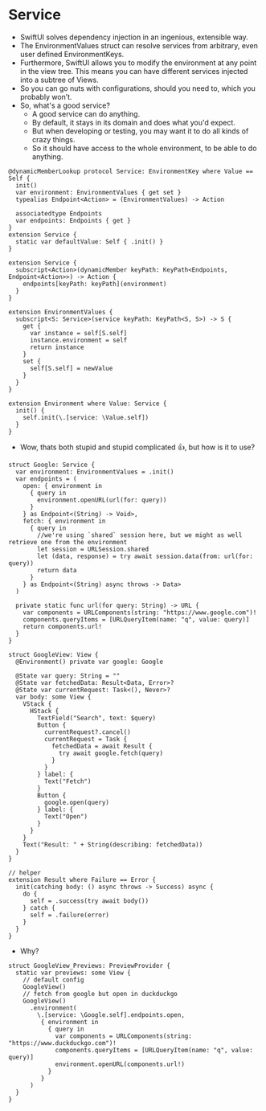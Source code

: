 # Service
- SwiftUI solves dependency injection in an ingenious, extensible way.
- The EnvironmentValues struct can resolve services from arbitrary, even user defined EnvironmentKeys.
- Furthermore, SwiftUI allows you to modify the environment at any point in the view tree. This means you can have different services injected into a subtree of Views.
- So you can go nuts with configurations, should you need to, which you probably won’t.
- So, what's a good service?
    - A good service can do anything.
    - By default, it stays in its domain and does what you'd expect.
    - But when developing or testing, you may want it to do all kinds of crazy things.
    - So it should have access to the whole environment, to be able to do anything.
  
```
@dynamicMemberLookup protocol Service: EnvironmentKey where Value == Self {
  init()
  var environment: EnvironmentValues { get set }
  typealias Endpoint<Action> = (EnvironmentValues) -> Action
  
  associatedtype Endpoints
  var endpoints: Endpoints { get }
}
extension Service {
  static var defaultValue: Self { .init() }
}

extension Service {
  subscript<Action>(dynamicMember keyPath: KeyPath<Endpoints, Endpoint<Action>>) -> Action {
    endpoints[keyPath: keyPath](environment)
  }
}

extension EnvironmentValues {
  subscript<S: Service>(service keyPath: KeyPath<S, S>) -> S {
    get {
      var instance = self[S.self]
      instance.environment = self
      return instance
    }
    set {
      self[S.self] = newValue
    }
  }
}

extension Environment where Value: Service {
  init() {
    self.init(\.[service: \Value.self])
  }
}

```
- Wow, thats both stupid and stupid complicated 👍, but how is it to use?

```
struct Google: Service {
  var environment: EnvironmentValues = .init()
  var endpoints = (
    open: { environment in
      { query in
        environment.openURL(url(for: query))
      }
    } as Endpoint<(String) -> Void>,
    fetch: { environment in
      { query in
        //we're using `shared` session here, but we might as well retrieve one from the environment
        let session = URLSession.shared
        let (data, response) = try await session.data(from: url(for: query))
        return data
      }
    } as Endpoint<(String) async throws -> Data>
  )
  
  private static func url(for query: String) -> URL {
    var components = URLComponents(string: "https://www.google.com")!
    components.queryItems = [URLQueryItem(name: "q", value: query)]
    return components.url!
  }
}

struct GoogleView: View {
  @Environment() private var google: Google
  
  @State var query: String = ""
  @State var fetchedData: Result<Data, Error>?
  @State var currentRequest: Task<(), Never>?
  var body: some View {
    VStack {
      HStack {
        TextField("Search", text: $query)
        Button {
          currentRequest?.cancel()
          currentRequest = Task {
            fetchedData = await Result {
              try await google.fetch(query)
            }
          }
        } label: {
          Text("Fetch")
        }
        Button {
          google.open(query)
        } label: {
          Text("Open")
        }
      }
    }
    Text("Result: " + String(describing: fetchedData))
  }
}

// helper
extension Result where Failure == Error {
  init(catching body: () async throws -> Success) async {
    do {
      self = .success(try await body())
    } catch {
      self = .failure(error)
    }
  }
}

```
- Why?

```
struct GoogleView_Previews: PreviewProvider {
  static var previews: some View {
    // default config
    GoogleView()
    // fetch from google but open in duckduckgo
    GoogleView()
      .environment(
        \.[service: \Google.self].endpoints.open,
         { environment in
           { query in
             var components = URLComponents(string: "https://www.duckduckgo.com")!
             components.queryItems = [URLQueryItem(name: "q", value: query)]
             environment.openURL(components.url!)
           }
         }
      )
  }
}
```
